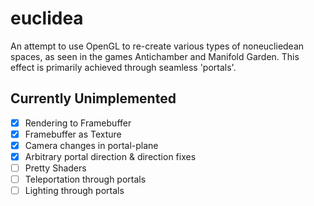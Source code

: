 # euclidea
An attempt to use OpenGL to re-create various types of noneucliedean spaces, as seen in the games Antichamber and Manifold Garden. This effect is primarily achieved through seamless 'portals'.


## Currently Unimplemented

- [x] Rendering to Framebuffer
- [x] Framebuffer as Texture
- [x] Camera changes in portal-plane
- [X] Arbitrary portal direction & direction fixes 
- [ ] Pretty Shaders
- [ ] Teleportation through portals
- [ ] Lighting through portals
